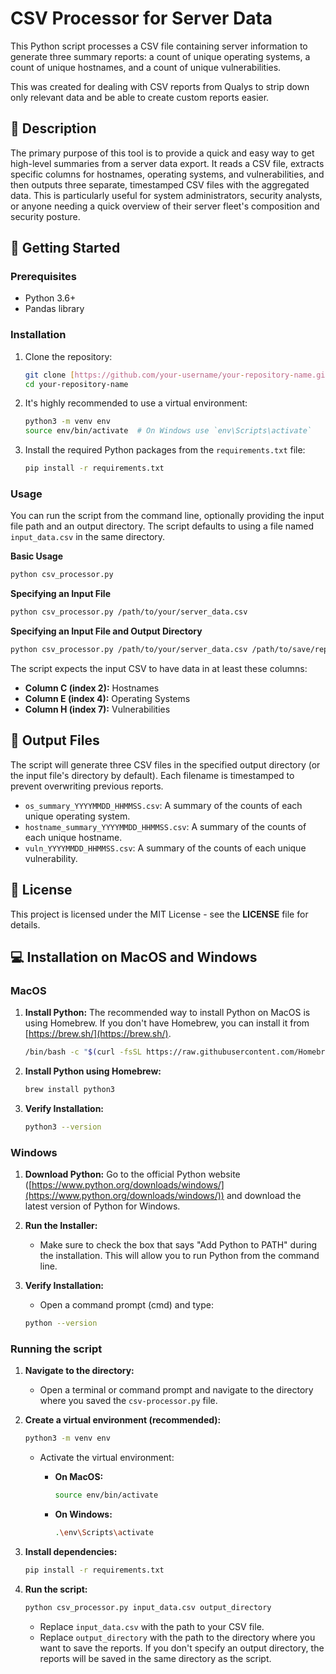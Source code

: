 # CSV Processor for Server Data

This Python script processes a CSV file containing server information to generate three summary reports: a count of unique operating systems, a count of unique hostnames, and a count of unique vulnerabilities.

This was created for dealing with CSV reports from Qualys to strip down only relevant data and be able to create custom reports easier.

## 📜 Description

The primary purpose of this tool is to provide a quick and easy way to get high-level summaries from a server data export. It reads a CSV file, extracts specific columns for hostnames, operating systems, and vulnerabilities, and then outputs three separate, timestamped CSV files with the aggregated data. This is particularly useful for system administrators, security analysts, or anyone needing a quick overview of their server fleet's composition and security posture.

## 🚀 Getting Started

### Prerequisites

* Python 3.6+
* Pandas library

### Installation

1.  Clone the repository:
    ```bash
    git clone [https://github.com/your-username/your-repository-name.git]
    cd your-repository-name
    ```

2.  It's highly recommended to use a virtual environment:
    ```bash
    python3 -m venv env
    source env/bin/activate  # On Windows use `env\Scripts\activate`
    ```

3.  Install the required Python packages from the `requirements.txt` file:
    ```bash
    pip install -r requirements.txt
    ```

### Usage

You can run the script from the command line, optionally providing the input file path and an output directory. The script defaults to using a file named `input_data.csv` in the same directory.

**Basic Usage**
```bash
python csv_processor.py
```

**Specifying an Input File**
```bash
python csv_processor.py /path/to/your/server_data.csv
```

**Specifying an Input File and Output Directory**
```bash
python csv_processor.py /path/to/your/server_data.csv /path/to/save/reports/
```

The script expects the input CSV to have data in at least these columns:
* **Column C (index 2):** Hostnames
* **Column E (index 4):** Operating Systems
* **Column H (index 7):** Vulnerabilities

## 📄 Output Files

The script will generate three CSV files in the specified output directory (or the input file's directory by default). Each filename is timestamped to prevent overwriting previous reports.

* `os_summary_YYYYMMDD_HHMMSS.csv`: A summary of the counts of each unique operating system.
* `hostname_summary_YYYYMMDD_HHMMSS.csv`: A summary of the counts of each unique hostname.
* `vuln_YYYYMMDD_HHMMSS.csv`: A summary of the counts of each unique vulnerability.

## 📝 License

This project is licensed under the MIT License - see the **LICENSE** file for details.

## 💻 Installation on MacOS and Windows

### MacOS

1.  **Install Python:** The recommended way to install Python on MacOS is using Homebrew. If you don't have Homebrew, you can install it from [https://brew.sh/](https://brew.sh/).

    ```bash
    /bin/bash -c "$(curl -fsSL https://raw.githubusercontent.com/Homebrew/install/HEAD/install.sh)"
    ```

2.  **Install Python using Homebrew:**

    ```bash
    brew install python3
    ```

3.  **Verify Installation:**

    ```bash
    python3 --version
    ```

### Windows

1.  **Download Python:** Go to the official Python website ([https://www.python.org/downloads/windows/](https://www.python.org/downloads/windows/)) and download the latest version of Python for Windows.

2.  **Run the Installer:**

    *   Make sure to check the box that says "Add Python to PATH" during the installation. This will allow you to run Python from the command line.

3.  **Verify Installation:**

    *   Open a command prompt (cmd) and type:

    ```bash
    python --version
    ```

### Running the script

1.  **Navigate to the directory:**

    *   Open a terminal or command prompt and navigate to the directory where you saved the `csv-processor.py` file.

2.  **Create a virtual environment (recommended):**

    ```bash
    python3 -m venv env
    ```

    *   Activate the virtual environment:

        *   **On MacOS:**

            ```bash
            source env/bin/activate
            ```

        *   **On Windows:**

            ```bash
            .\env\Scripts\activate
            ```

3.  **Install dependencies:**

    ```bash
    pip install -r requirements.txt
    ```

4.  **Run the script:**

    ```bash
    python csv_processor.py input_data.csv output_directory
    ```

    *   Replace `input_data.csv` with the path to your CSV file.
    *   Replace `output_directory` with the path to the directory where you want to save the reports. If you don't specify an output directory, the reports will be saved in the same directory as the script.
